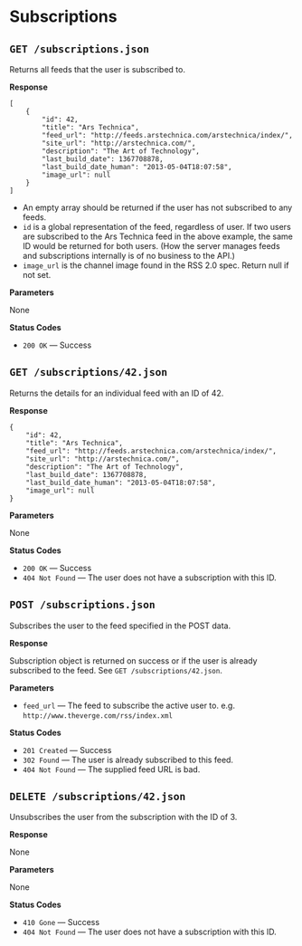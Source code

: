 Subscriptions
==========


`GET /subscriptions.json`
-------------------------------

Returns all feeds that the user is subscribed to.

**Response**

    [
        {
            "id": 42,
            "title": "Ars Technica",
            "feed_url": "http://feeds.arstechnica.com/arstechnica/index/",
            "site_url": "http://arstechnica.com/",
            "description": "The Art of Technology",
            "last_build_date": 1367708878,
            "last_build_date_human": "2013-05-04T18:07:58",
            "image_url": null
        }
    ]
    
* An empty array should be returned if the user has not subscribed to any feeds.
* `id` is a global representation of the feed, regardless of user. If two users are subscribed to the Ars Technica feed in the above example, the same ID would be returned for both users. (How the server manages feeds and subscriptions internally is of no business to the API.)
* `image_url` is the channel image found in the RSS 2.0 spec. Return null if not set.

**Parameters**

None

**Status Codes**

* `200 OK` — Success


`GET /subscriptions/42.json`
-----------------------------------

Returns the details for an individual feed with an ID of 42.

**Response**

    {
        "id": 42,
        "title": "Ars Technica",
        "feed_url": "http://feeds.arstechnica.com/arstechnica/index/",
        "site_url": "http://arstechnica.com/",
        "description": "The Art of Technology",
        "last_build_date": 1367708878,
        "last_build_date_human": "2013-05-04T18:07:58",
        "image_url": null
    }

**Parameters**

None

**Status Codes**

* `200 OK` — Success
* `404 Not Found` — The user does not have a subscription with this ID.


`POST /subscriptions.json`
---------------------------------

Subscribes the user to the feed specified in the POST data.

**Response**

Subscription object is returned on success or if the user is already subscribed to the feed. See `GET /subscriptions/42.json`.

**Parameters**

* `feed_url` — The feed to subscribe the active user to. e.g. `http://www.theverge.com/rss/index.xml`

**Status Codes**

* `201 Created` — Success
* `302 Found` — The user is already subscribed to this feed.
* `404 Not Found` — The supplied feed URL is bad.


`DELETE /subscriptions/42.json`
----------------------------------------

Unsubscribes the user from the subscription with the ID of 3.

**Response**

None

**Parameters**

None

**Status Codes**

* `410 Gone` — Success
* `404 Not Found` — The user does not have a subscription with this ID.